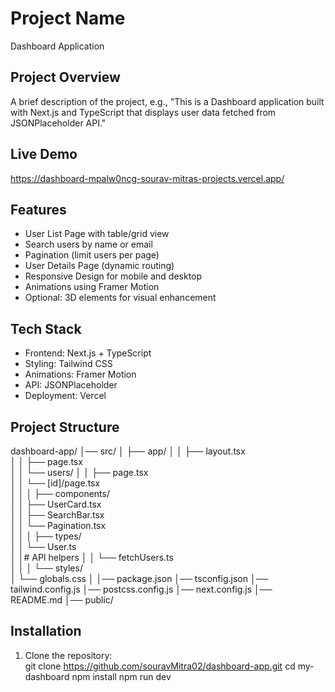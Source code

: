 # Project Name
Dashboard Application

## Project Overview
A brief description of the project, e.g., "This is a Dashboard application built with Next.js and TypeScript that displays user data fetched from JSONPlaceholder API."

## Live Demo
https://dashboard-mpalw0ncg-sourav-mitras-projects.vercel.app/

## Features
- User List Page with table/grid view
- Search users by name or email
- Pagination (limit users per page)
- User Details Page (dynamic routing)
- Responsive Design for mobile and desktop
- Animations using Framer Motion
- Optional: 3D elements for visual enhancement

## Tech Stack
- Frontend: Next.js + TypeScript
- Styling: Tailwind CSS
- Animations: Framer Motion
- API: JSONPlaceholder
- Deployment: Vercel

## Project Structure
dashboard-app/
│── src/
│   ├── app/
│   │   ├── layout.tsx         
│   │   ├── page.tsx           
│   │   └── users/
│   │       ├── page.tsx       
│   │       └── [id]/page.tsx   
│   │
│   ├── components/             
│   │   ├── UserCard.tsx        
│   │   ├── SearchBar.tsx       
│   │   └── Pagination.tsx      
│   │
│   ├── types/                 
│   │   └── User.ts             
│   │# API helpers
│   │   └── fetchUsers.ts       
│   │
│   └── styles/                
│       └── globals.css
│
│── package.json
│── tsconfig.json
│── tailwind.config.js
│── postcss.config.js
│── next.config.js
│── README.md
│── public/ 


## Installation
1. Clone the repository:  
git clone https://github.com/souravMitra02/dashboard-app.git
cd my-dashboard
npm install
npm run dev

